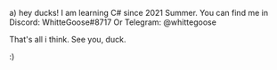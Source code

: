 a) hey ducks!
I am learning C# since 2021 Summer.
You can find me in Discord: WhitteGoose#8717
Or Telegram: @whittegoose

That's all i think. See you, duck.

:)
<!---
WhitteGoose/WhitteGoose is a ✨ special ✨ repository because its `README.md` (this file) appears on your GitHub profile.
You can click the Preview link to take a look at your changes.
--->
